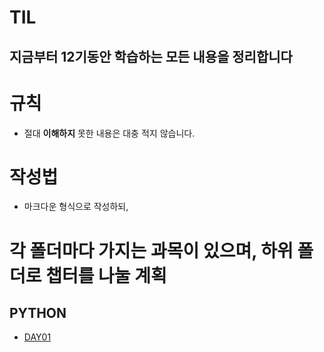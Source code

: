 # TIL
## 지금부터 12기동안 학습하는 모든 내용을 정리합니다

# 규칙
 - 절대 **이해하지** 못한 내용은 대충 적지 않습니다.

# 작성법
 - 마크다운 형식으로 작성하되,
  
# 각 폴더마다 가지는 과목이 있으며, 하위 폴더로 챕터를 나눌 계획

## PYTHON

 - [DAY01](https://github.com/yeahhh1e/TIL/tree/master/PYTHON)